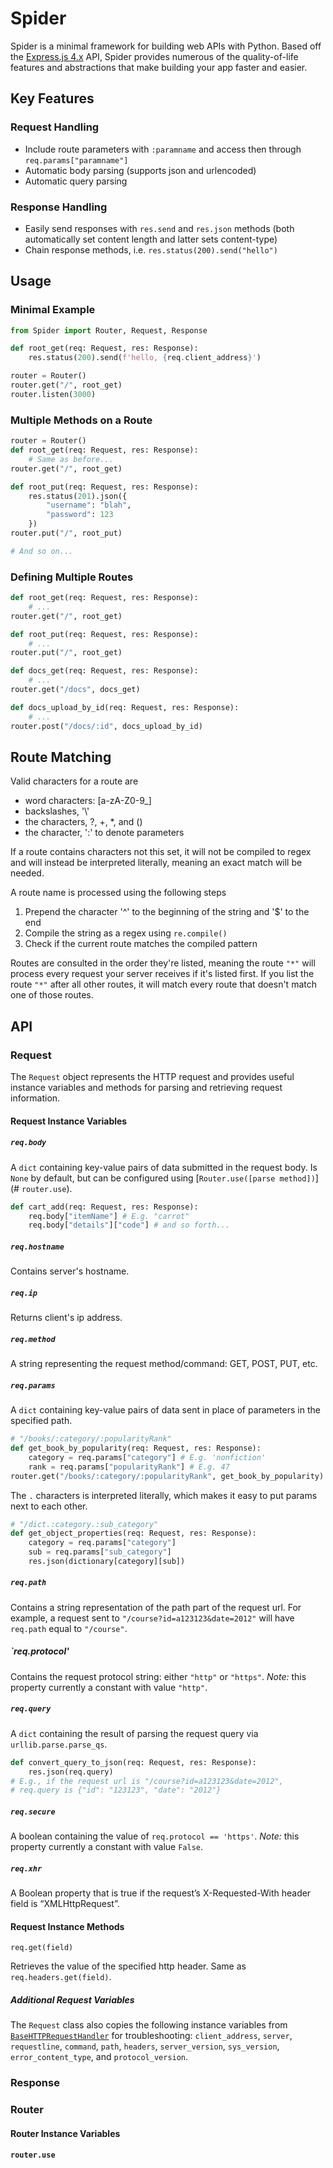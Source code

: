 # Spider

Spider is a minimal framework for building web APIs with Python.
Based off the [Express.js 4.x](https://expressjs.com/en/4x/api.html) API,
Spider provides numerous of the quality-of-life features and abstractions that
make building your app faster and easier.

## Key Features

### Request Handling

- Include route parameters with `:paramname` and access then through
  `req.params["paramname"]`
- Automatic body parsing (supports json and urlencoded)
- Automatic query parsing

### Response Handling

- Easily send responses with `res.send` and `res.json` methods (both
  automatically set content length and latter sets content-type)
- Chain response methods, i.e. `res.status(200).send("hello")`

## Usage

### Minimal Example

```Python
from Spider import Router, Request, Response

def root_get(req: Request, res: Response):
    res.status(200).send(f'hello, {req.client_address}')

router = Router()
router.get("/", root_get)
router.listen(3000)
```

### Multiple Methods on a Route

```Python
router = Router()
def root_get(req: Request, res: Response):
    # Same as before...
router.get("/", root_get)

def root_put(req: Request, res: Response):
    res.status(201).json({
        "username": "blah",
        "password": 123
    })
router.put("/", root_put)

# And so on...
```

### Defining Multiple Routes

```Python
def root_get(req: Request, res: Response):
    # ...
router.get("/", root_get)

def root_put(req: Request, res: Response):
    # ...
router.put("/", root_get)

def docs_get(req: Request, res: Response):
    # ...
router.get("/docs", docs_get)

def docs_upload_by_id(req: Request, res: Response):
    # ...
router.post("/docs/:id", docs_upload_by_id)
```

## Route Matching

Valid characters for a route are

- word characters: \[a-zA-Z0-9_\]
- backslashes, '\\'
- the characters, ?, +, *, and ()
- the character, ':' to denote parameters

If a route contains characters not this set, it will not be compiled to regex
and will instead be interpreted literally, meaning an exact match will be
needed.

A route name is processed using the following steps

1. Prepend the character '^' to the beginning of the string and '$' to the end
2. Compile the string as a regex using `re.compile()`
3. Check if the current route matches the compiled pattern

Routes are consulted in the order they're listed, meaning the route `"*"` will
process every request your server receives if it's listed first. If you list
the route `"*"` after all other routes, it will match every route that doesn't
match one of those routes.

## API

### Request

The `Request` object represents the HTTP request and provides useful instance
variables and methods for parsing and retrieving request information.

#### Request Instance Variables

##### `req.body`

A `dict` containing key-value pairs of data submitted in the request body.
Is `None` by default, but can be configured using
[`Router.use([parse method])`](# `router.use`).

```Python
def cart_add(req: Request, res: Response):
    req.body["itemName"] # E.g. "carrot"
    req.body["details"]["code"] # and so forth...
```

##### `req.hostname`

Contains server's hostname.

##### `req.ip`

Returns client's ip address.

##### `req.method`

A string representing the request method/command: GET, POST, PUT, etc.

##### `req.params`

A `dict` containing key-value pairs of data sent in place of parameters in the
specified path.

```Python
# "/books/:category/:popularityRank"
def get_book_by_popularity(req: Request, res: Response):
    category = req.params["category"] # E.g. 'nonfiction'
    rank = req.params["popularityRank"] # E.g. 47
router.get("/books/:category/:popularityRank", get_book_by_popularity)
```

The `.` characters is interpreted literally, which makes it easy to put params
next to each other.

```Python
# "/dict.:category.:sub_category"
def get_object_properties(req: Request, res: Response):
    category = req.params["category"]
    sub = req.params["sub_category"]
    res.json(dictionary[category][sub])
```

##### `req.path`

Contains a string representation of the path part of the request url. For
example, a request sent to `"/course?id=a123123&date=2012"` will have
`req.path` equal to `"/course"`.

##### `req.protocol'

Contains the request protocol string: either `"http"` or `"https"`.
*Note:* this property currently a constant with value `"http"`.

##### `req.query`

A `dict` containing the result of parsing the request query via
`urllib.parse.parse_qs`.

```Python
def convert_query_to_json(req: Request, res: Response):
    res.json(req.query)
# E.g., if the request url is "/course?id=a123123&date=2012",
# req.query is {"id": "123123", "date": "2012"}
```

##### `req.secure`

A boolean containing the value of `req.protocol == 'https'`.
*Note:* this property currently a constant with value `False`.

##### `req.xhr`

A Boolean property that is true if the request’s X-Requested-With header field is “XMLHttpRequest”.

#### Request Instance Methods

`req.get(field)`

Retrieves the value of the specified http header. Same as
`req.headers.get(field)`.

##### Additional Request Variables

The `Request` class also copies the following instance variables from
[`BaseHTTPRequestHandler`](https://docs.python.org/3/library/http.server.html)
for troubleshooting: `client_address`, `server`, `requestline`, `command`,
`path`, `headers`, `server_version`, `sys_version`, `error_content_type`, and
`protocol_version`.

### Response

### Router

#### Router Instance Variables

#### `router.use`
